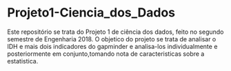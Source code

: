 # Projeto1-Ciencia_dos_Dados
Este repositório se trata do Projeto 1 de ciência dos dados, feito no segundo semestre de Engenharia 2018.
O objetico do projeto se trata de analisar o IDH e mais dois indicadores do gapminder e analisa-los individualmente e posteriormente em conjunto,tomando nota de caracteristicas sobre a estatistica.
